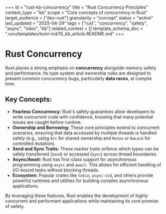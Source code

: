 +++
id = "rust-kb-concurrency"
title = "Rust Concurrency Principles"
context_type = "kb"
scope = "Core concepts of concurrency in Rust"
target_audience = ["dev-rust"]
granularity = "concept"
status = "active"
last_updated = "2025-04-29"
tags = ["rust", "concurrency", "safety", "async", "tokio", "kb"]
related_context = []
template_schema_doc = ".ruru/templates/toml-md/15_kb_article.README.md"
+++

# Rust Concurrency

Rust places a strong emphasis on **concurrency** alongside memory safety and performance. Its type system and ownership rules are designed to prevent common concurrency bugs, particularly **data races**, at compile time.

## Key Concepts:

*   **Fearless Concurrency:** Rust's safety guarantees allow developers to write concurrent code with confidence, knowing that many potential issues are caught before runtime.
*   **Ownership and Borrowing:** These core principles extend to concurrent scenarios, ensuring that data accessed by multiple threads is handled safely (e.g., using `Arc` for shared ownership and `Mutex` or `RwLock` for controlled mutation).
*   **Send and Sync Traits:** These marker traits enforce which types can be safely transferred (`Send`) or accessed (`Sync`) across thread boundaries.
*   **Async/Await:** Rust has first-class support for asynchronous programming using `async` and `await`. This allows for efficient handling of I/O-bound tasks without blocking threads.
*   **Ecosystem:** Popular crates like `tokio`, `async-std`, and others provide powerful runtimes and utilities for building complex asynchronous applications.

By leveraging these features, Rust enables the development of highly concurrent and performant applications while maintaining its core promise of safety.